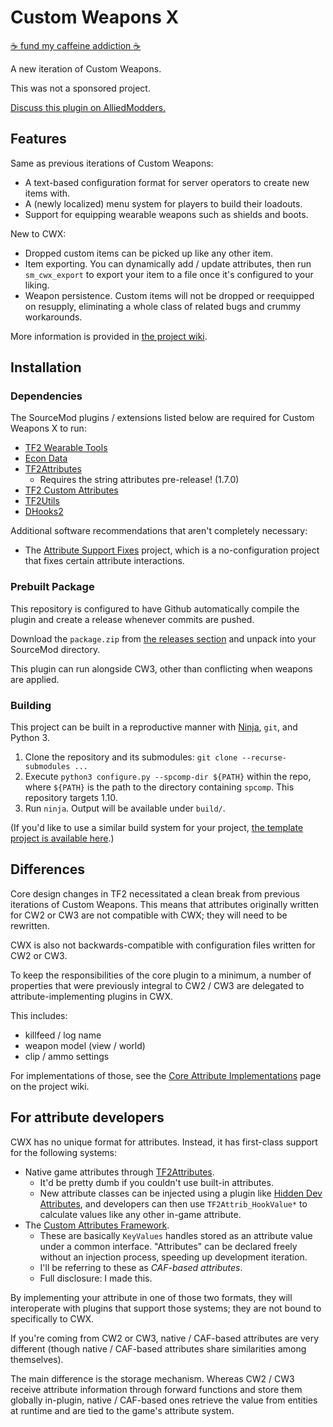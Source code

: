 # Custom Weapons X

[:coffee: fund my caffeine addiction :coffee:](https://buymeacoff.ee/nosoop)

A new iteration of Custom Weapons.

This was not a sponsored project.

[Discuss this plugin on AlliedModders.](https://forums.alliedmods.net/showthread.php?t=331273)

## Features

Same as previous iterations of Custom Weapons:

- A text-based configuration format for server operators to create new items with.
- A (newly localized) menu system for players to build their loadouts.
- Support for equipping wearable weapons such as shields and boots.

New to CWX:

- Dropped custom items can be picked up like any other item.
- Item exporting.  You can dynamically add / update attributes, then run `sm_cwx_export` to
export your item to a file once it's configured to your liking.
- Weapon persistence.  Custom items will not be dropped or reequipped on resupply, eliminating
a whole class of related bugs and crummy workarounds.

More information is provided in [the project wiki].

[the project wiki]: https://github.com/nosoop/SM-TFCustomWeaponsX/wiki

## Installation

### Dependencies

The SourceMod plugins / extensions listed below are required for Custom Weapons X to run:

- [TF2 Wearable Tools](https://github.com/nosoop/sourcemod-tf2wearables)
- [Econ Data](https://github.com/nosoop/SM-TFEconData)
- [TF2Attributes](https://github.com/nosoop/tf2attributes)
  - Requires the string attributes pre-release!  (1.7.0)
- [TF2 Custom Attributes](https://github.com/nosoop/SM-TFCustAttr)
- [TF2Utils](https://github.com/nosoop/SM-TFUtils)
- [DHooks2](https://github.com/peace-maker/DHooks2)

Additional software recommendations that aren't completely necessary:

- The [Attribute Support Fixes][] project, which is a no-configuration project that fixes
  certain attribute interactions.

[Attribute Support Fixes]: https://github.com/nosoop/SM-TFAttributeSupport

### Prebuilt Package

This repository is configured to have Github automatically compile the plugin and create a
release whenever commits are pushed.

Download the `package.zip` from [the releases section][] and unpack into your SourceMod
directory.

This plugin can run alongside CW3, other than conflicting when weapons are applied.

[the releases section]: https://github.com/nosoop/SM-TFCustomWeaponsX/releases

### Building

This project can be built in a reproductive manner with [Ninja](https://ninja-build.org/),
`git`, and Python 3.

1.  Clone the repository and its submodules: `git clone --recurse-submodules ...`
2.  Execute `python3 configure.py --spcomp-dir ${PATH}` within the repo, where `${PATH}` is the
path to the directory containing `spcomp`.  This repository targets 1.10.
3.  Run `ninja`.  Output will be available under `build/`.

(If you'd like to use a similar build system for your project,
[the template project is available here][ninjatemplate].)

[ninjatemplate]: https://github.com/nosoop/NinjaBuild-SMPlugin

## Differences

Core design changes in TF2 necessitated a clean break from previous iterations of
Custom Weapons.  This means that attributes originally written for CW2 or CW3 are not compatible
with CWX; they will need to be rewritten.

CWX is also not backwards-compatible with configuration files written for CW2 or CW3.

To keep the responsibilities of the core plugin to a minimum, a number of properties that were
previously integral to CW2 / CW3 are delegated to attribute-implementing plugins in CWX.

This includes:

- killfeed / log name
- weapon model (view / world)
- clip / ammo settings

For implementations of those, see the [Core Attribute Implementations][] page on the project
wiki.

[Core Attribute Implementations]: https://github.com/nosoop/SM-TFCustomWeaponsX/wiki/Core-Attribute-Implementations

## For attribute developers

CWX has no unique format for attributes.  Instead, it has first-class support for the following
systems:

- Native game attributes through [TF2Attributes][].
  - It'd be pretty dumb if you couldn't use built-in attributes.
  - New attribute classes can be injected using a plugin like [Hidden Dev Attributes][], and
  developers can then use `TF2Attrib_HookValue*` to calculate values like any other in-game
  attribute.
- The [Custom Attributes Framework][].
  - These are basically `KeyValues` handles stored as an attribute value under a common
  interface.  "Attributes" can be declared freely without an injection process, speeding up
  development iteration.
  - I'll be referring to these as *CAF-based attributes*.
  - Full disclosure:  I made this.

By implementing your attribute in one of those two formats, they will interoperate with plugins
that support those systems; they are not bound to specifically to CWX.

If you're coming from CW2 or CW3, native / CAF-based attributes are very different (though
native / CAF-based attributes share similarities among themselves).

The main difference is the storage mechanism.  Whereas CW2 / CW3 receive attribute information
through forward functions and store them globally in-plugin, native / CAF-based ones retrieve
the value from entities at runtime and are tied to the game's attribute system.

[TF2Attributes]: https://github.com/nosoop/tf2attributes
[Hidden Dev Attributes]: https://forums.alliedmods.net/showthread.php?t=326853
[Custom Attributes Framework]: https://github.com/nosoop/SM-TFCustAttr

